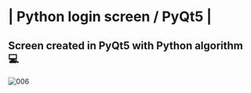 # | Python login screen / PyQt5 |
## Screen created in PyQt5 with Python algorithm :computer:


![006](https://user-images.githubusercontent.com/76967004/105396811-10b4bb00-5bff-11eb-8c14-1ae3372f97dc.jpg)

